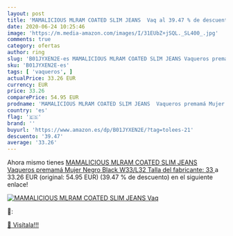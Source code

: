 ```yaml
---
layout: post
title: 'MAMALICIOUS MLRAM COATED SLIM JEANS  Vaq al 39.47 % de descuento'
date: 2020-06-24 10:25:46
image: 'https://m.media-amazon.com/images/I/31EUbZ+jSQL._SL400_.jpg'
comments: true
category: ofertas
author: ring
slug: 'B01JYXEN2E-es MAMALICIOUS MLRAM COATED SLIM JEANS Vaqueros premamá Mujer...'
sku: 'B01JYXEN2E-es'
tags: [ 'vaqueros', ]
actualPrice: 33.26 EUR
currency: EUR
price: 33.26
comparePrice: 54.95 EUR
prodname: 'MAMALICIOUS MLRAM COATED SLIM JEANS  Vaqueros premamá Mujer  Negro  Black   W33/L32  Talla del fabricante: 33 '
country: 'es'
flag: '🇪🇸'
brand: ''
buyurl: 'https://www.amazon.es/dp/B01JYXEN2E/?tag=tolees-21'
descuento: '39.47'
average: '33.26'
---
```


Ahora mismo tienes [MAMALICIOUS MLRAM COATED SLIM JEANS  Vaqueros premamá Mujer  Negro  Black   W33/L32  Talla del fabricante: 33 ](https://www.amazon.es/dp/B01JYXEN2E/?tag=tolees-21) a 33.26 EUR (original: 54.95 EUR) (39.47 %  de descuento) en el siguiente enlace!

[![MAMALICIOUS MLRAM COATED SLIM JEANS  Vaq](https://m.media-amazon.com/images/I/31EUbZ+jSQL._SL400_.jpg)](https://www.amazon.es/dp/B01JYXEN2E/?tag=tolees-21)

🔎:


[🛒 Visítala!!!](https://www.amazon.es/dp/B01JYXEN2E/?tag=tolees-21)
